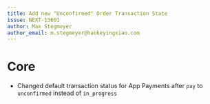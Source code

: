 ```yaml
---
title: Add new "Unconfirmed" Order Transaction State
issue: NEXT-13601
author: Max Stegmeyer
author_email: m.stegmeyer@haokeyingxiao.com
---
```

# Core
* Changed default transaction status for App Payments after `pay` to `unconfirmed` instead of `in_progress`
